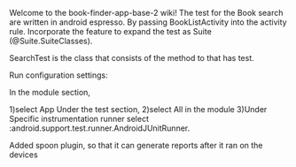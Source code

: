 Welcome to the book-finder-app-base-2 wiki! The test for the Book search are written in android espresso. By passing BookListActivity into the activity rule. Incorporate the feature to expand the test as Suite (@Suite.SuiteClasses).

SearchTest is the class that consists of the method to that has test.

Run configuration settings:

In the module section,


1)select App Under the test section, 
2)select All in the module 
3)Under Specific instrumentation runner select :android.support.test.runner.AndroidJUnitRunner.


Added spoon plugin, so that it can generate reports after it ran on the devices
